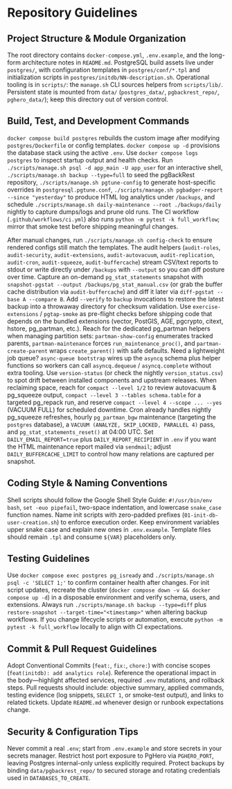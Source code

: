 <!--
SPDX-FileCopyrightText: 2025 Blackcat Informatics® Inc.
SPDX-License-Identifier: MIT
-->

# Repository Guidelines

## Project Structure & Module Organization
The root directory contains `docker-compose.yml`, `.env.example`, and the long-form architecture notes in `README.md`. PostgreSQL build assets live under `postgres/`, with configuration templates in `postgres/conf/*.tpl` and initialization scripts in `postgres/initdb/NN-description.sh`. Operational tooling is in `scripts/`: the `manage.sh` CLI sources helpers from `scripts/lib/`. Persistent state is mounted from `data/` (`postgres_data/`, `pgbackrest_repo/`, `pghero_data/`); keep this directory out of version control.

## Build, Test, and Development Commands
`docker compose build postgres` rebuilds the custom image after modifying `postgres/Dockerfile` or config templates. `docker compose up -d` provisions the database stack using the active `.env`. Use `docker compose logs postgres` to inspect startup output and health checks. Run `./scripts/manage.sh psql -d app_main -U app_user` for an interactive shell, `./scripts/manage.sh backup --type=full` to seed the pgBackRest repository, `./scripts/manage.sh pgtune-config` to generate host-specific overrides in `postgresql.pgtune.conf`, `./scripts/manage.sh pgbadger-report --since "yesterday"` to produce HTML log analytics under `/backups`, and schedule `./scripts/manage.sh daily-maintenance --root ./backups/daily` nightly to capture dumps/logs and prune old runs. The CI workflow (`.github/workflows/ci.yml`) also runs `python -m pytest -k full_workflow`; mirror that smoke test before shipping meaningful changes.

After manual changes, run `./scripts/manage.sh config-check` to ensure rendered configs still match the templates. The audit helpers (`audit-roles`, `audit-security`, `audit-extensions`, `audit-autovacuum`, `audit-replication`, `audit-cron`, `audit-squeeze`, `audit-buffercache`) stream CSV/text reports to stdout or write directly under `/backups` with `--output` so you can diff posture over time. Capture an on-demand `pg_stat_statements` snapshot with `snapshot-pgstat --output /backups/pg_stat_manual.csv` (or grab the buffer cache distribution via `audit-buffercache`) and diff it later via `diff-pgstat --base A --compare B`. Add `--verify` to `backup` invocations to restore the latest backup into a throwaway directory for checksum validation. Use `exercise-extensions` / `pgtap-smoke` as pre-flight checks before shipping code that depends on the bundled extensions (vector, PostGIS, AGE, pgcrypto, citext, hstore, pg_partman, etc.). Reach for the dedicated pg_partman helpers when managing partition sets: `partman-show-config` enumerates tracked parents, `partman-maintenance` forces `run_maintenance_proc()`, and `partman-create-parent` wraps `create_parent()` with safe defaults. Need a lightweight job queue? `async-queue bootstrap` wires up the `asyncq` schema plus helper functions so workers can call `asyncq.dequeue` / `asyncq.complete` without extra tooling. Use `version-status` (or check the nightly `version_status.csv`) to spot drift between installed components and upstream releases. When reclaiming space, reach for `compact --level 1/2` to review autovacuum & pg_squeeze output, `compact --level 3 --tables schema.table` for a targeted pg_repack run, and reserve `compact --level 4 --scope ... --yes` (VACUUM FULL) for scheduled downtime. Cron already handles nightly pg_squeeze refreshes, hourly `pg_partman_bgw` maintenance (targeting the `postgres` database), a `VACUUM (ANALYZE, SKIP_LOCKED, PARALLEL 4)` pass, and `pg_stat_statements_reset()` at 04:00 UTC. Set `DAILY_EMAIL_REPORT=true` plus `DAILY_REPORT_RECIPIENT` in `.env` if you want the HTML maintenance report mailed via `sendmail`; adjust `DAILY_BUFFERCACHE_LIMIT` to control how many relations are captured per snapshot.

## Coding Style & Naming Conventions
Shell scripts should follow the Google Shell Style Guide: `#!/usr/bin/env bash`, `set -euo pipefail`, two-space indentation, and lowercase `snake_case` function names. Name init scripts with zero-padded prefixes (`01-init-db-user-creation.sh`) to enforce execution order. Keep environment variables upper snake case and explain new ones in `.env.example`. Template files should remain `.tpl` and consume `${VAR}` placeholders only.

## Testing Guidelines
Use `docker compose exec postgres pg_isready` and `./scripts/manage.sh psql -c 'SELECT 1;'` to confirm container health after changes. For init script updates, recreate the cluster (`docker compose down -v && docker compose up -d`) in a disposable environment and verify schema, users, and extensions. Always run `./scripts/manage.sh backup --type=diff` plus `restore-snapshot --target-time="<timestamp>"` when altering backup workflows. If you change lifecycle scripts or automation, execute `python -m pytest -k full_workflow` locally to align with CI expectations.

## Commit & Pull Request Guidelines
Adopt Conventional Commits (`feat:`, `fix:`, `chore:`) with concise scopes (`feat(initdb): add analytics role`). Reference the operational impact in the body—highlight affected services, required `.env` mutations, and rollback steps. Pull requests should include: objective summary, applied commands, testing evidence (log snippets, `SELECT 1`, or smoke-test output), and links to related tickets. Update `README.md` whenever design or runbook expectations change.

## Security & Configuration Tips
Never commit a real `.env`; start from `.env.example` and store secrets in your secrets manager. Restrict host port exposure to PgHero via `PGHERO_PORT`, leaving Postgres internal-only unless explicitly required. Protect backups by binding `data/pgbackrest_repo/` to secured storage and rotating credentials used in `DATABASES_TO_CREATE`.
